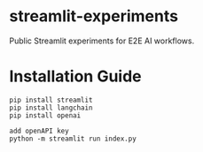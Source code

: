 # streamlit-experiments
Public Streamlit experiments for E2E AI workflows.

# Installation Guide

```
pip install streamlit
pip install langchain
pip install openai

add openAPI key
python -m streamlit run index.py
```